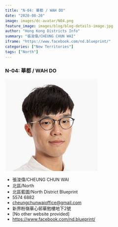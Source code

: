 ```yaml
---
title: "N-04: 華都 / WAH DO"
date: "2020-08-20"
image: images/dc-avatar/N04.png
feature_image: images/blog/blog-details-image.jpg
author: "Hong Kong Districts Info"
summary: "張浚偉/CHEUNG CHUN WAI"
iframe: "https://www.facebook.com/nd.blueprint/"
categories: ["New Territories"]
tags: ["North"]
---
```


### N-04: 華都 / WAH DO  
![](/images/dc-avatar/N04.png)  

 - 張浚偉/CHEUNG CHUN WAI  
 - 北區/North  
 - 北區藍圖/North District Blueprint  
 - 5574 6882  
 - cheungchunwaioffice@gmail.com  
 - 新界粉嶺華心邨華勉樓地下2號  
 - [No other website provided]  
 - https://www.facebook.com/nd.blueprint/
